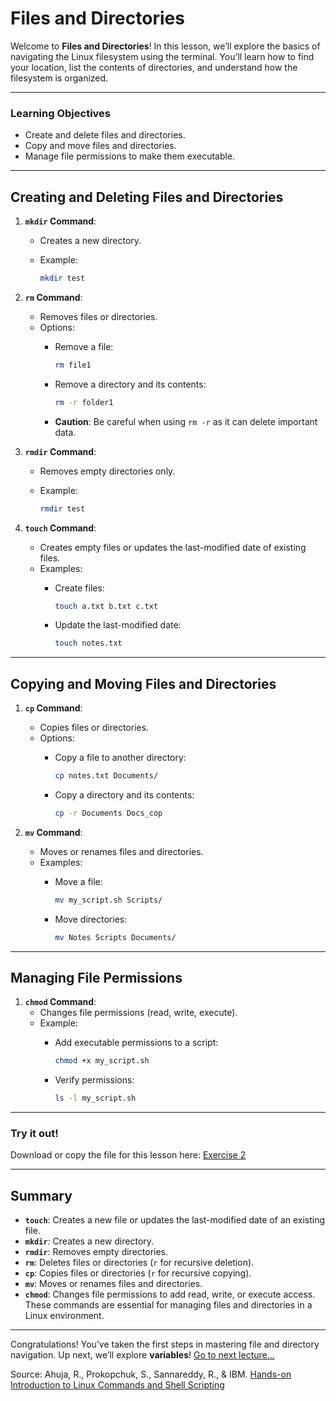 # Files and Directories

Welcome to **Files and Directories**! In this lesson, we’ll explore the basics of navigating the Linux filesystem using the terminal. You’ll learn how to find your location, list the contents of directories, and understand how the filesystem is organized.

---

### Learning Objectives
- Create and delete files and directories.
- Copy and move files and directories.
- Manage file permissions to make them executable.

---

## Creating and Deleting Files and Directories

1. **`mkdir` Command**:
    - Creates a new directory.
    - Example:
        
        ```bash
        mkdir test
        ```
        
2. **`rm` Command**:
    - Removes files or directories.
    - Options:
        - Remove a file:
            
            ```bash
            rm file1
            ```
            
        - Remove a directory and its contents:
            
            ```bash
            rm -r folder1
            ```
            
        - **Caution**: Be careful when using `rm -r` as it can delete important data.
3. **`rmdir` Command**:
    - Removes empty directories only.
    - Example:
        
        ```bash
        rmdir test
        ```
        
4. **`touch` Command**:
    - Creates empty files or updates the last-modified date of existing files.
    - Examples:
        - Create files:
            
            ```bash
            touch a.txt b.txt c.txt
            ```
            
        - Update the last-modified date:
            
            ```bash
            touch notes.txt
            ```
            
---

## Copying and Moving Files and Directories

1. **`cp` Command**:
    - Copies files or directories.
    - Options:
        - Copy a file to another directory:
            
            ```bash
            cp notes.txt Documents/
            ```
            
        - Copy a directory and its contents:
            
            ```bash
            cp -r Documents Docs_cop
            ```
            
2. **`mv` Command**:
    - Moves or renames files and directories.
    - Examples:
        - Move a file:
            
            ```bash
            mv my_script.sh Scripts/
            ```
            
        - Move directories:
            
            ```bash
            mv Notes Scripts Documents/
            ```

---

## Managing File Permissions

1. **`chmod` Command**:
    - Changes file permissions (read, write, execute).
    - Example:
        - Add executable permissions to a script:
            
            ```bash
            chmod +x my_script.sh
            ```
            
        - Verify permissions:
            
            ```bash
            ls -l my_script.sh
            ```
---

### Try it out!
Download or copy the file for this lesson here: [Exercise 2](./Practice-Code/exercise2.sh)

---

## Summary

- **`touch`**: Creates a new file or updates the last-modified date of an existing file.
- **`mkdir`**: Creates a new directory.
- **`rmdir`**: Removes empty directories.
- **`rm`**: Deletes files or directories (`r` for recursive deletion).
- **`cp`**: Copies files or directories (`r` for recursive copying).
- **`mv`**: Moves or renames files and directories.
- **`chmod`**: Changes file permissions to add read, write, or execute access.
These commands are essential for managing files and directories in a Linux environment.

---

Congratulations! You’ve taken the first steps in mastering file and directory navigation. Up next, we’ll explore **variables**!
[Go to next lecture...](./3.-Variables-and-User-Input.md)

Source:
Ahuja, R., Prokopchuk, S., Sannareddy, R., & IBM. [Hands-on Introduction to Linux Commands and Shell Scripting](https://www.coursera.org/learn/hands-on-introduction-to-linux-commands-and-shell-scripting/)
